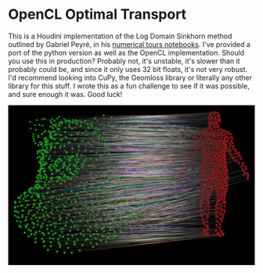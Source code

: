# OpenCL Optimal Transport
This is a Houdini implementation of the Log Domain Sinkhorn method outlined by Gabriel Peyré, in his [numerical tours notebooks](https://nbviewer.org/github/gpeyre/numerical-tours/blob/master/python/optimaltransp_6_entropic_adv.ipynb). I've provided a port of the python version as well as the OpenCL implementation. Should  you use this in production? Probably not, it's unstable, it's slower than it probably could be, and since it only uses 32 bit floats, it's not very robust. I'd recommend looking into CuPy, the Geomloss library or literally any other library for this stuff. I wrote this as a fun challenge to see if it was possible, and sure enough it was. Good luck!

![Optimal Transport Example Image](./imgs/image.png)
